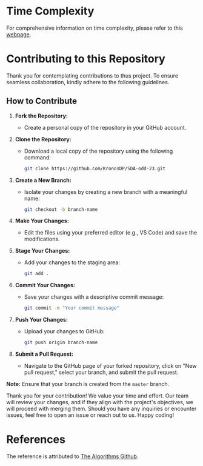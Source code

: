 # Time Complexity

For comprehensive information on time complexity, please refer to this [webpage](https://kronosdp.github.io/SDA-odd-23/).

# Contributing to this Repository

Thank you for contemplating contributions to thus project. To ensure seamless collaboration, kindly adhere to the following guidelines.

## How to Contribute

1. **Fork the Repository:**
   - Create a personal copy of the repository in your GitHub account.

2. **Clone the Repository:**
   - Download a local copy of the repository using the following command:
     ```bash
     git clone https://github.com/KronosDP/SDA-odd-23.git
     ```

3. **Create a New Branch:**
   - Isolate your changes by creating a new branch with a meaningful name:
     ```bash
     git checkout -b branch-name
     ```

4. **Make Your Changes:**
   - Edit the files using your preferred editor (e.g., VS Code) and save the modifications.

5. **Stage Your Changes:**
   - Add your changes to the staging area:
     ```bash
     git add .
     ```

6. **Commit Your Changes:**
   - Save your changes with a descriptive commit message:
     ```bash
     git commit -m "Your commit message"
     ```

7. **Push Your Changes:**
   - Upload your changes to GitHub:
     ```bash
     git push origin branch-name
     ```

8. **Submit a Pull Request:**
   - Navigate to the GitHub page of your forked repository, click on "New pull request," select your branch, and submit the pull request.

**Note:** Ensure that your branch is created from the `master` branch.

Thank you for your contribution! We value your time and effort. Our team will review your changes, and if they align with the project's objectives, we will proceed with merging them. Should you have any inquiries or encounter issues, feel free to open an issue or reach out to us. Happy coding!

# References

The reference is attributed to [The Algorithms Github](https://github.com/TheAlgorithms).
